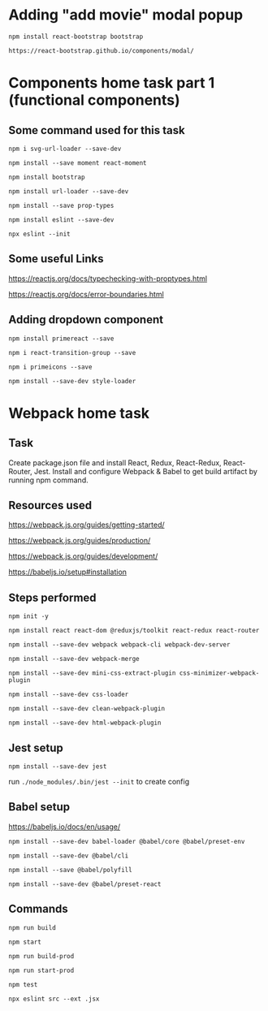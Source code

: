 # Adding "add movie" modal popup

`npm install react-bootstrap bootstrap`

`https://react-bootstrap.github.io/components/modal/`

# Components home task part 1 (functional components)

## Some command used for this task

`npm i svg-url-loader --save-dev`

`npm install --save moment react-moment`

`npm install bootstrap`

`npm install url-loader --save-dev`

`npm install --save prop-types`

`npm install eslint --save-dev`

`npx eslint --init`

## Some useful Links

https://reactjs.org/docs/typechecking-with-proptypes.html

https://reactjs.org/docs/error-boundaries.html

## Adding dropdown component

`npm install primereact --save`

`npm i react-transition-group --save`

`npm i primeicons --save`

`npm install --save-dev style-loader`

# Webpack home task

## Task

Create package.json file and install React, Redux, React-Redux, React-Router,
Jest. Install and configure Webpack & Babel to get build artifact by running npm
command.

## Resources used

https://webpack.js.org/guides/getting-started/

https://webpack.js.org/guides/production/

https://webpack.js.org/guides/development/

https://babeljs.io/setup#installation

## Steps performed

`npm init -y`

`npm install react react-dom @reduxjs/toolkit react-redux react-router`

`npm install --save-dev webpack webpack-cli webpack-dev-server`

`npm install --save-dev webpack-merge`

`npm install --save-dev mini-css-extract-plugin css-minimizer-webpack-plugin`

`npm install --save-dev css-loader`

`npm install --save-dev clean-webpack-plugin`

`npm install --save-dev html-webpack-plugin`

## Jest setup

`npm install --save-dev jest`

run `./node_modules/.bin/jest --init` to create config

## Babel setup

https://babeljs.io/docs/en/usage/

`npm install --save-dev babel-loader @babel/core @babel/preset-env`

`npm install --save-dev @babel/cli`

`npm install --save @babel/polyfill`

`npm install --save-dev @babel/preset-react`

## Commands

`npm run build`

`npm start`

`npm run build-prod`

`npm run start-prod`

`npm test`

`npx eslint src --ext .jsx`
